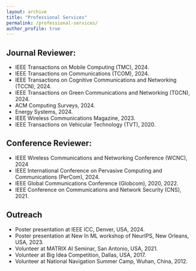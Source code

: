 ```yaml
---
layout: archive
title: "Professional Services"
permalink: /professional-services/
author_profile: true
---
```


Journal Reviewer:
------
- IEEE Transactions on Mobile Computing (TMC), 2024.
- IEEE Transactions on Communications (TCOM), 2024.
- IEEE Transactions on Cognitive Communications and Networking (TCCN), 2024. 
- IEEE Transactions on Green Communications and Networking (TGCN), 2024.  
- ACM Computing Surveys, 2024.
- Energy Systems, 2024.
- IEEE Wireless Communications Magazine, 2023.
- IEEE Transactions on Vehicular Technology (TVT), 2020.  



Conference Reviewer:
------
- IEEE Wireless Communications and Networking Conference (WCNC), 2024
- IEEE International Conference on Pervasive Computing and Communications (PerCom), 2024. 
- IEEE Global Communications Conference (Globcom), 2020, 2022.
- IEEE Conference on Communications and Network Security (CNS), 2021.


Outreach
------
- Poster presentation at IEEE ICC, Denver, USA, 2024.
- Poster presentation at New In ML workshop of NeurIPS, New Orleans, USA, 2023.
- Volunteer at MATRIX AI Seminar, San Antonio, USA, 2021.
- Volunteer at Big Idea Competition, Dallas, USA, 2017.
- Volunteer at National Navigation Summer Camp, Wuhan, China, 2012.
